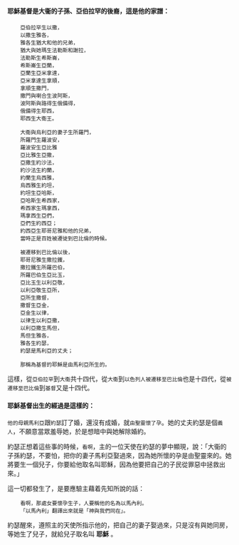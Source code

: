 #### 耶穌基督是大衞的子孫、亞伯拉罕的後裔，這是他的家譜：

        亞伯拉罕生以撒，
        以撒生雅各，
        雅各生猶大和他的兄弟，
        猶大與她瑪生法勒斯和謝拉，
        法勒斯生希斯崙，
        希斯崙生亞蘭，
        亞蘭生亞米拿達，
        亞米拿達生拿順，
        拿順生撒門，
        撒門與喇合生波阿斯，
        波阿斯與路得生俄備得，
        俄備得生耶西，
        耶西生大衞王。
        
        大衞與烏利亞的妻子生所羅門，
        所羅門生羅波安，
        羅波安生亞比雅
        亞比雅生亞撒，
        亞撒生約沙法，
        約沙法生約蘭，
        約蘭生烏西雅，
        烏西雅生約坦，
        約坦生亞哈斯，
        亞哈斯生希西家，
        希西家生瑪拿西，
        瑪拿西生亞們，
        亞們生約西亞；
        約西亞生耶哥尼雅和他的兄弟，
        當時正是百姓被遷徙到巴比倫的時候。
        
        被遷移到巴比倫以後，
        耶哥尼雅生撒拉鐵，
        撒拉鐵生所羅巴伯，
        所羅巴伯生亞比玉，
        亞比玉生以利亞敬，
        以利亞敬生亞所，
        亞所生撒督，
        撒督生亞金，
        亞金生以律，
        以律生以利亞撒，
        以利亞撒生馬但，
        馬但生雅各，
        雅各生約瑟，
        約瑟是馬利亞的丈夫；
        
        那稱為基督的耶穌是由馬利亞所生的。

這樣，從`亞伯拉罕`到`大衞`共十四代，從`大衞`到`以色列人被遷移至巴比倫`也是十四代，從`被遷移至巴比倫`到`基督`又是十四代。

#### 耶穌基督出生的經過是這樣的：

`他的母親馬利亞`跟`約瑟`訂了婚，還沒有成婚，就`由聖靈懷了孕`。她的丈夫約瑟是個`義人`，不願意當眾羞辱她，於是想暗中與她解除婚約。

約瑟正想着這些事的時候，`看啊`，主的一位天使在約瑟的夢中顯現，說：「大衞的子孫約瑟，不要怕，把你的妻子馬利亞娶過來，因為她所懷的孕是由聖靈來的。她將要生一個兒子，你要給他取名叫耶穌，因為他要把自己的子民從罪惡中拯救出來。」

這一切都發生了，是要應驗主藉着先知所說的話：

        看啊，那處女要懷孕生子，人要稱他的名為以馬內利。
        「以馬內利」翻譯出來就是「神與我們同在」。

約瑟醒來，遵照主的天使所指示他的，把自己的妻子娶過來，只是沒有與她同房，等她生了兒子，就給兒子取名叫 **耶穌** 。